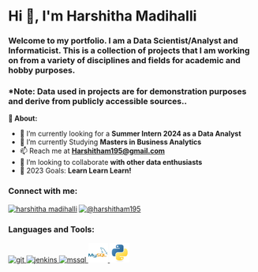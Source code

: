 <h1 align="left">Hi 👋, I'm Harshitha Madihalli</h1>
<h3 align="left">Welcome to my portfolio. I am a Data Scientist/Analyst and Informaticist. This is a collection of projects that I am working on from a variety of disciplines and fields for academic and hobby purposes.</h3>
<h3 align="left"> *Note: Data used in projects are for demonstration purposes and derive from publicly accessible sources..</h3>

**🧐 About:**
- 👀 I’m currently looking for a **Summer Intern 2024 as a Data Analyst**
- 🔭 I’m currently Studying **Masters in Business Analytics**
- 📫 Reach me at **Harshitham195@gmail.com**
- 👯 I’m looking to collaborate **with other data enthusiasts**
- 🥅 2023 Goals: **Learn Learn Learn!**

<h3 align="left">Connect with me:</h3>
<p align="left">
<a href="https://linkedin.com/in/harshitha madihalli" target="blank"><img align="center" src="https://raw.githubusercontent.com/rahuldkjain/github-profile-readme-generator/master/src/images/icons/Social/linked-in-alt.svg" alt="harshitha madihalli" height="30" width="40" /></a>
<a href="https://www.hackerearth.com/@harshitham195" target="blank"><img align="center" src="https://raw.githubusercontent.com/rahuldkjain/github-profile-readme-generator/master/src/images/icons/Social/hackerearth.svg" alt="@harshitham195" height="30" width="40" /></a>
</p>

<h3 align="left">Languages and Tools:</h3>
<p align="left"> <a href="https://git-scm.com/" target="_blank" rel="noreferrer"> <img src="https://www.vectorlogo.zone/logos/git-scm/git-scm-icon.svg" alt="git" width="40" height="40"/> </a> <a href="https://www.jenkins.io" target="_blank" rel="noreferrer"> <img src="https://www.vectorlogo.zone/logos/jenkins/jenkins-icon.svg" alt="jenkins" width="40" height="40"/> </a> <a href="https://www.microsoft.com/en-us/sql-server" target="_blank" rel="noreferrer"> <img src="https://www.svgrepo.com/show/303229/microsoft-sql-server-logo.svg" alt="mssql" width="40" height="40"/> </a> <a href="https://www.mysql.com/" target="_blank" rel="noreferrer"> <img src="https://raw.githubusercontent.com/devicons/devicon/master/icons/mysql/mysql-original-wordmark.svg" alt="mysql" width="40" height="40"/> </a> <a href="https://www.python.org" target="_blank" rel="noreferrer"> <img src="https://raw.githubusercontent.com/devicons/devicon/master/icons/python/python-original.svg" alt="python" width="40" height="40"/> </a> </p>
